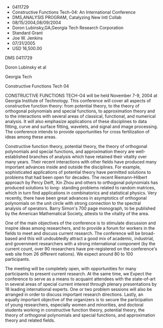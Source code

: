 
* 0411729
* Constructive Functions Tech-04: An International Conference
* DMS,ANALYSIS PROGRAM, Catalyzing New Intl Collab
* 08/15/2004,08/09/2004
* Doron Lubinsky,GA,Georgia Tech Research Corporation
* Standard Grant
* Joe W. Jenkins
* 07/31/2005
* USD 16,500.00

DMS 0411729

Doron Lubinsky et al

Georgia Tech

Constructive Functions Tech 04



CONSTRUCTIVE FUNCTIONS TECH-O4 will be held November 7-9, 2004 at Georgia
Institute of Technology. This conference will cover all aspects of constructive
function theory: from potential theory, to the theory of orthogonal polynomials
and special functions, to approximation theory and to the interactions with
several areas of classical, functional, and numerical analysis. It will also
emphasize applications of these disciplines to data fitting, curve and surface
fitting, wavelets, and signal and image processing. The conference intends to
provide opportunities for cross fertilization of ideas among these areas.

Constructive function theory, potential theory, the theory of orthogonal
polynomials and special functions, and approximation theory are well-established
branches of analysis which have retained their vitality over many years. Their
recent interactions with other fields have produced many important advances
inside and outside the disciplines. For example, sophisticated applications of
potential theory have permitted solutions to problems that had been open for
decades. The recent Riemann-Hilbert approach by Percy Deift, Xin Zhou and others
to orthogonal polynomials has produced solutions to long- standing problems
related to random matrices, which in turn find applications in combinatorics and
statistical physics. Very recently, there have been great advances in
asymptotics of orthogonal polynomials on the unit circle with strong connection
to the spectral analysis of operators. Barry Simon's 700 page monograph, to be
published by the American Mathematical Society, attests to the vitality of the
area.

One of the main objectives of the conference is to stimulate discussion and
inspire ideas among researchers, and to provide a forum for workers in the
fields to meet and discuss current research. The conference will be broad-based
and this will undoubtedly attract a good mix of academic, industrial, and
government researchers with a strong international component (by the current
count, over 90 researchers have pre-registered on the conference's web site from
26 different nations). We expect around 80 to 100 participants.

The meeting will be completely open, with opportunities for many participants to
present current research. At the same time, we Expect the conference to serve as
a means to acquaint attendees with the state-of-art in several areas of special
current interest through plenary presentations by 18 leading international
experts. One or two problem sessions will also be arranged in order to discuss
important research directions. Lastly, an equally important objective of the
organizers is to secure the participation of young researchers, especially women
and minorities, and doctoral students working in constructive function theory,
potential theory, the theory of orthogonal polynomials and special functions,
and approximation theory and related fields.


